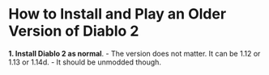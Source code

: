 # How to Install and Play an Older Version of Diablo 2


**1. Install Diablo 2 as normal**.
	- The version does not matter. It can be 1.12 or 1.13 or 1.14d.
	- It should be unmodded though.
